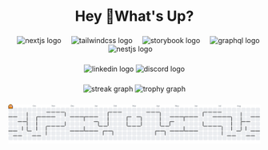 <h1 align="center">Hey 👋What's Up?</h1>

###

<div align="center">
<!--   <img src="https://skillicons.dev/icons?i=ts" height="60" alt="typescript logo"  /> -->
  <img width="12" />
  <img src="https://skillicons.dev/icons?i=html" height="60" alt="nextjs logo"  />
  <img width="12" />
  <img src="https://skillicons.dev/icons?i=css" height="60" alt="tailwindcss logo"  />
  <img width="12" />
  <img src="https://cdn.jsdelivr.net/gh/devicons/devicon/icons/storybook/storybook-original.svg" height="60" alt="storybook logo"  />
  <img width="12" />
  <img src="https://skillicons.dev/icons?i=java" height="60" alt="graphql logo"  />
  <img width="12" />
<!--   <img src="https://skillicons.dev/icons?i=go" height="60" alt="go logo"  /> -->
<!--   <img width="12" />
<!--   <img src="https://skillicons.dev/icons?i=rust" height="60" alt="rust logo"  /> -->
<!--   <img width="12" /> -->
  <img src="https://skillicons.dev/icons?i=js" height="60" alt="nestjs logo"  />
  <img width="12" />
<!--   <img src="https://skillicons.dev/icons?i=py" height="60" alt="python logo"  /> -->
  <img width="12" />
<!--   <img src="https://skillicons.dev/icons?i=aws" height="60" alt="amazonwebservices logo"  /> -->
</div>

###

<div align="center">
  <img src="https://img.shields.io/static/v1?message=LinkedIn&logo=linkedin&label=&color=0077B5&logoColor=white&labelColor=&style=for-the-badge" height="25" alt="linkedin logo"  />
<!--   <img src="https://img.shields.io/static/v1?message=Twitter&logo=twitter&label=&color=1DA1F2&logoColor=white&labelColor=&style=for-the-badge" height="25" alt="twitter logo"  /> -->
  <img src="https://img.shields.io/static/v1?message=Discord&logo=discord&label=&color=7289DA&logoColor=white&labelColor=&style=for-the-badge" height="25" alt="discord logo"  />
<!--   <img src="https://img.shields.io/static/v1?message=Twitch&logo=twitch&label=&color=9146FF&logoColor=white&labelColor=&style=for-the-badge" height="25" alt="twitch logo"  /> -->
<!--   <img src="https://img.shields.io/static/v1?message=dev.to&logo=dev.to&label=&color=0A0A0A&logoColor=white&labelColor=&style=for-the-badge" height="25" alt="devto logo"  /> -->
</div>

###

<div align="center">
  <img src="https://streak-stats.demolab.com?user=DevSanjay09&locale=en&mode=daily&theme=dracula&hide_border=false&border_radius=5&order=3" height="150" alt="streak graph"  />
  <img src="https://github-profile-trophy.vercel.app?username=DevSanjay09&theme=dracula&column=-1&row=1&margin-w=8&margin-h=8&no-bg=false&no-frame=false&order=4" height="150" alt="trophy graph"  />
</div>

###

<picture>
  <source media="(prefers-color-scheme: dark)" srcset="https://raw.githubusercontent.com/DevSanjay09/DevSanjay09/output/pacman-contribution-graph-dark.svg">
  <source media="(prefers-color-scheme: light)" srcset="https://raw.githubusercontent.com/DevSanjay09/DevSanjay09/output/pacman-contribution-graph.svg">
  <img alt="pacman contribution graph" src="https://raw.githubusercontent.com/DevSanjay09/DevSanjay09/output/pacman-contribution-graph.svg">
</picture>

###
